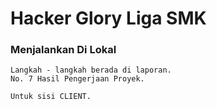 # Hacker Glory Liga SMK

### Menjalankan Di Lokal

```
Langkah - langkah berada di laporan.
No. 7 Hasil Pengerjaan Proyek.

Untuk sisi CLIENT.
```
